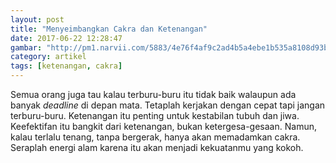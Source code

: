```yaml
---
layout: post
title: "Menyeimbangkan Cakra dan Ketenangan"
date: 2017-06-22 12:28:47
gambar: "http://pm1.narvii.com/5883/4e76f4af9c2ad4b5a4ebe1b535a8108d93b65b8c_hq.jpg"
category: artikel
tags: [ketenangan, cakra]
---
```


Semua orang juga tau kalau terburu-buru itu tidak baik walaupun ada banyak _deadline_ di depan mata. Tetaplah kerjakan dengan cepat tapi jangan terburu-buru. Ketenangan itu penting untuk kestabilan tubuh dan jiwa. Keefektifan itu bangkit dari ketenangan, bukan ketergesa-gesaan. Namun, kalau terlalu tenang, tanpa bergerak, hanya akan memadamkan cakra. Seraplah energi alam karena itu akan menjadi kekuatanmu yang kokoh.